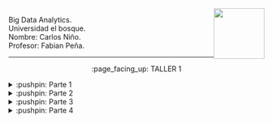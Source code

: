 <img align="right" width="100" height="100" src="https://upload.wikimedia.org/wikipedia/commons/thumb/6/62/Logo_de_la_Universidad_El_Bosque.svg/2260px-Logo_de_la_Universidad_El_Bosque.svg.png">

<p>
Big Data Analytics.
<br>
Universidad el bosque.
<br>
Nombre: Carlos Niño.
<br>
Profesor: Fabian Peña. 
</p>

---------------------------

<p align="center">
    :page_facing_up: TALLER 1
</p>


<details>
<summary>:pushpin: Parte 1</summary>
  <br>
  1. Se instalo una maquina virtual en VirtualBox con Ubuntu como sistema:
   <br><br>
   <img src="./Screenshots/Ubuntu.png">

  <br>
  2. Se siguieron los pasos de esta guía:   
    <a href="http://cis.csuohio.edu/~sschung/cis612/Instruction_INSTALLING_HADOOP_Ubuntu.pdf">Guía Hadoop</a> 
    
    Evidencia:
    <img src="./Screenshots/Evidencia1.png">
    
</details>

<details>
<summary>:pushpin: Parte 2</summary>
this is hidden
</details>

<details>
<summary>:pushpin: Parte 3</summary>
this is hidden
</details>

<details>
<summary>:pushpin: Parte 4</summary>
this is hidden
</details>
